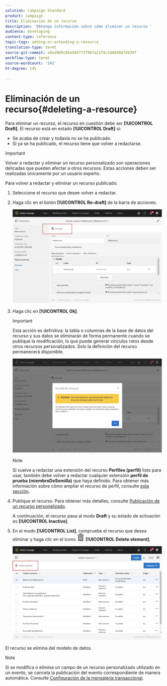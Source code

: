 ```yaml
---
solution: Campaign Standard
product: campaign
title: Eliminación de un recurso
description: 'Obtenga información sobre cómo eliminar un recurso '
audience: developing
content-type: reference
topic-tags: adding-or-extending-a-resource
translation-type: tm+mt
source-git-commit: a0ad969c86a5047f3f967a21fdc2d6040d7d939f
workflow-type: tm+mt
source-wordcount: '241'
ht-degree: 14%

---
```



# Eliminación de un recurso{#deleting-a-resource}

Para eliminar un recurso, el recurso en cuestión debe ser **[!UICONTROL Draft]**. El recurso está en estado **[!UICONTROL Draft]** si:

* Se acaba de crear y todavía no se ha publicado.
* Si ya se ha publicado, el recurso tiene que volver a redactarse.

>[!IMPORTANT]
>
>Volver a redactar y eliminar un recurso personalizado son operaciones delicadas que pueden afectar a otros recursos. Estas acciones deben ser realizadas únicamente por un usuario experto.

Para volver a redactar y eliminar un recurso publicado:

1. Seleccione el recurso que desee volver a redactar.
1. Haga clic en el botón **[!UICONTROL Re-draft]** de la barra de acciones.

   ![](assets/schema_extension_uc26.png)

1. Haga clic en **[!UICONTROL Ok]**.

   >[!IMPORTANT]
   >
   >Esta acción es definitiva: la tabla o columnas de la base de datos del recurso y sus datos se eliminarán de forma permanente cuando se publique la modificación, lo que puede generar vínculos rotos desde otros recursos personalizados. Solo la definición del recurso permanecerá disponible.

   ![](assets/schema_extension_uc27.png)

   >[!NOTE]
   >
   >Si vuelve a redactar una extensión del recurso **Perfiles (perfil)** listo para usar, también debe volver a redactar cualquier extensión **perfil de prueba (miembroDeSemilla)** que haya definido. Para obtener más información sobre cómo ampliar el recurso de perfil, consulte [esta sección](../../developing/using/extending-the-profile-resource-with-a-new-field.md).

1. Publique el recurso. Para obtener más detalles, consulte [Publicación de un recurso personalizado](../../developing/using/updating-the-database-structure.md#publishing-a-custom-resource).

   A continuación, el recurso pasa al modo **Draft** y su estado de activación es **[!UICONTROL Inactive]**.

1. En el modo **[!UICONTROL List]**, compruebe el recurso que desea eliminar y haga clic en el icono ![](assets/delete_darkgrey-24px.png) **[!UICONTROL Delete element]**.

   ![](assets/schema_extension_uc28.png)

El recurso se elimina del modelo de datos.

>[!NOTE]
>
>Si se modifica o elimina un campo de un recurso personalizado utilizado en un evento, se cancela la publicación del evento correspondiente de manera automática. Consulte [Configuración de la mensajería transaccional](../../administration/using/configuring-transactional-messaging.md).

